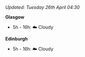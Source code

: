 *Updated: Tuesday 26th April 04:30*

**Glasgow**

* 5h - 16h: :cloud: Cloudy

**Edinburgh**

* 5h - 16h: :cloud: Cloudy
